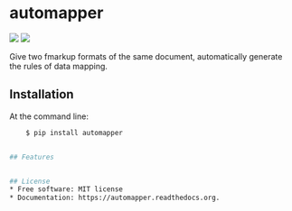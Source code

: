 # automapper

[![](https://img.shields.io/travis/jeroyang/automapper.svg)](https://travis-ci.org/jeroyang/automapper)
[![](https://img.shields.io/pypi/v/automapper.svg)](https://pypi.python.org/pypi/automapper)

Give two fmarkup formats of the same document, automatically generate the rules of data mapping.

## Installation

At the command line:

```bash
    $ pip install automapper


## Features


## License
* Free software: MIT license
* Documentation: https://automapper.readthedocs.org.
